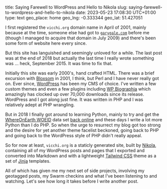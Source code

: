title: Saying Farewell to WordPress and Hello to Nikola
slug: saying-farewell-to-wordpress-and-hello-to-nikola
date: 2023-05-23 17:08:30 UTC+01:00
type: text
geo_place: home
geo_lng: -0.333344
geo_lat: 51.427051

I first registered the `vicchi.org` domain name in April of 2001, mainly because at the time, someone else had got to [`garygale.com`](https://www.garygale.com) before me (though I managed to acquire that domain in July 2009) and there's been some form of website here every since.

But this site has languished and seemingly unloved for a while. The last post was at the end of 2018 but actually the last time I really wrote something was ... heck, September 2015. It was time to fix that.

Initially this site was early 2000's, hand crafted HTML. There was a brief excursion with [Bloxsom](https://blosxom.sourceforge.net/) in 2001, I think, but Perl and I have never really got on. Ever since, [WordPress](https://wordpress.org) has been my CMS of choice. I've written a few custom themes and even a few plugins including [WP Biographia](https://wordpress.org/plugins/wp-biographia/) which amazingly has clocked up over 70,000 downloads since its release. WordPress and I got along just fine. It was written in PHP and I was relatively adept at PHP wrangling.

But in 2018 I finally got around to learning Python, mainly to try and get the [WhereOnEarth WOEID](https://woeplanet.org/) data set [back online](https://twitter.com/vicchi/status/1340641455765905408) and these days I write a lot more Python than I do PHP. So when the urge to resurrect my blog got too strong and the desire for yet another theme facelist beckoned, going back to PHP and going back to the WordPress style of PHP didn't really appeal.

<!-- TEASER_END -->

So for now at least, `vicchi.org` is a staticly generated site, built by [Nikola](https://getnikola.com/), containing all of my WordPress posts and pages that I exported and converted into Markdown and with a lightweight [Tailwind CSS](https://tailwindcss.com/) theme as a set of [Jinja](https://jinja.palletsprojects.com/en/3.1.x/) templates.

All of which has given me my next set of side projects, involving my geotagged posts, my Swarm checkins and what I've been listening to and watching. Let's see how long it takes before I write another post.